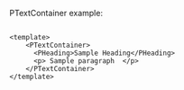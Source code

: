 PTextContainer example:

```vue

<template>
    <PTextContainer>
      <PHeading>Sample Heading</PHeading>
      <p> Sample paragraph  </p>
    </PTextContainer>
</template>

```
